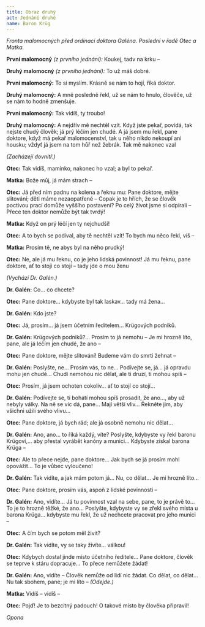 ```yaml
---
title: Obraz druhý
act: Jednání druhé
name: Baron Krüg
---
```


_Fronta malomocných před ordinací doktora Galéna.
Poslední v řadě Otec a Matka._

**První malomocný** _(z prvního jednání):_ Koukej, tadv na krku –

**Druhý malomocný** _(z prvního jednání):_ To už máš dobré.

**První malomocný:** To si myslím.
Krásně se nám to hojí, říká doktor.

**Druhý malomocný:** A mně posledně řekl, už se nám to hnulo, člověče, už se nám to hodně zmenšuje.

**První malomocný:** Tak vidíš, ty troubo!

**Druhý malomocný:** A nejdřív mě nechtěl vzít.
Když jste pekař, povídá, tak nejste chudý člověk; já prý léčím jen chudé.
A já jsem mu řekl, pane doktore, když má pekař malomocenství, tak u něho nikdo nekoupí ani housku; vždyť já jsem na tom hůř než žebrák.
Tak mě nakonec vzal

_(Zacházejí dovnitř.)_

**Otec:** Tak vidíš, maminko, nakonec ho vzal; a byl to pekař.

**Matka:** Bože můj, já mám strach –

**Otec:** Já před ním padnu na kolena a řeknu mu: Pane doktore, mějte slitování; děti máme nezaopatřené – Copak je to hřích, že se člověk poctivou prací domůže vyššího postavení?
Po celý život jsme si odpírali – Přece ten doktor nemůže být tak tvrdý!

**Matka:** Když on prý léčí jen ty nejchudší!

**Otec:** A to bych se podíval, aby tě nechtěl vzít!
To bych mu něco řekl, víš –

**Matka:** Prosím tě, ne abys byl na něho prudký!

**Otec:** Ne, ale já mu řeknu, co je jeho lidská povinnost!
Já mu řeknu, pane doktore, ať to stojí co stojí – tady jde o mou ženu

_(Vychází Dr. Galén.)_

**Dr. Galén:** Co…
co chcete?

**Otec:** Pane doktore…
kdybyste byl tak laskav…
tady má žena…

**Dr. Galén:** Kdo jste?

**Otec:** Já, prosím…
já jsem účetním ředitelem…
Krügových podniků.

**Dr. Galén:** Krügových podniků?…
Prosím to já nemohu – Je mi hrozně líto, pane, ale já léčím jen chudé, že ano –

**Otec:** Pane doktore, mějte slitování!
Budeme vám do smrti žehnat –

**Dr. Galén:** Poslyšte, ne…
Prosím vás, to ne…
Podívejte se, já…
já opravdu mohu jen chudé…
Chudí nemohou nic dělat, ale ti druzí, ti mohou spíš –

**Otec:** Prosím, já jsem ochoten cokoliv…
ať to stojí co stojí…

**Dr. Galén:** Podívejte se, ti bohatí mohou spíš prosadit, že ano…, aby už nebyly války.
Na ně se víc dá, pane…
Mají větší vliv…
Řekněte jim, aby všichni užili svého vlivu…

**Otec:** Pane doktore, já bych rád; ale já osobně nemohu nic dělat…

**Dr. Galén:** Ano, ano…
to říká každý, víte?
Poslyšte, kdybyste vy řekl baronu Krügovi,…
aby přestal vyrábět kanóny a munici…
Kdybyste získal barona Krüga –

**Otec:** Ale to přece nejde, pane doktore…
Jak bych se já prosím mohl opovážit…
To je vůbec vyloučeno!

**Dr. Galén:** Tak vidíte, a jak mám potom já…
Nu, co dělat…
Je mi hrozně líto…

**Otec:** Pane doktore, prosím vás, aspoň z lidské povinnosti –

**Dr. Galén:** Ano, vidíte…
Já tu povinnost vzal na sebe, pane, to je právě to…
To je to hrozně těžké, že ano…
Poslyšte, kdybyste vy se zřekl svého místa u barona Krüga…
kdybyste mu řekl, že už nechcete pracovat pro jeho munici –

**Otec:** A čím bych se potom měl živit?

**Dr. Galén:** Tak vidíte, vy se taky živíte…
válkou!

**Otec:** Kdybych dostal jinde místo účetního ředitele…
Pane doktore, člověk se teprve k stáru dopracuje…
To přece nemůžete žádat!

**Dr. Galén:** Ano, vidíte – Člověk nemůže od lidí nic žádat.
Co dělat, co dělat…
Nu tak sbohem, pane; je mi líto – _(Odejde.)_

**Matka:** Vidíš – vidíš –

**Otec:** Pojď!
Je to bezcitný padouch!
O takové místo by člověka připravil!

_Opona_
